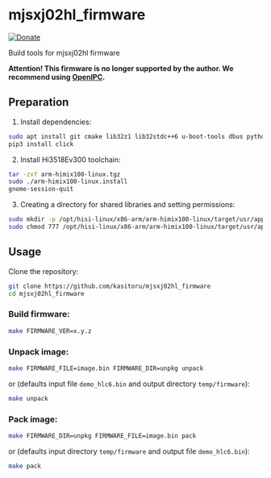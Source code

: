 # mjsxj02hl_firmware

[![Donate](https://img.shields.io/badge/donate-YooMoney-blueviolet.svg)](https://yoomoney.ru/to/4100110221014297)

Build tools for mjsxj02hl firmware

**Attention! This firmware is no longer supported by the author. We recommend using [OpenIPC](https://github.com/OpenIPC/device-mjsxj02hl).**

## Preparation

1. Install dependencies:

```bash
sudo apt install git cmake lib32z1 lib32stdc++6 u-boot-tools dbus python3-pip dos2unix
pip3 install click
```

2. Install Hi3518Ev300 toolchain:

```bash
tar -zxf arm-himix100-linux.tgz
sudo ./arm-himix100-linux.install
gnome-session-quit
```

3. Creating a directory for shared libraries and setting permissions:

```bash
sudo mkdir -p /opt/hisi-linux/x86-arm/arm-himix100-linux/target/usr/app/lib
sudo chmod 777 /opt/hisi-linux/x86-arm/arm-himix100-linux/target/usr/app/lib
```

## Usage

Clone the repository:

```bash
git clone https://github.com/kasitoru/mjsxj02hl_firmware
cd mjsxj02hl_firmware
```

### Build firmware:
```bash
make FIRMWARE_VER=x.y.z
```

### Unpack image:
```bash
make FIRMWARE_FILE=image.bin FIRMWARE_DIR=unpkg unpack
```

or (defaults input file `demo_hlc6.bin` and output directory `temp/firmware`):

```bash
make unpack
```

### Pack image:
```bash
make FIRMWARE_DIR=unpkg FIRMWARE_FILE=image.bin pack
```

or (defaults input directory `temp/firmware` and output file `demo_hlc6.bin`):

```bash
make pack
```
